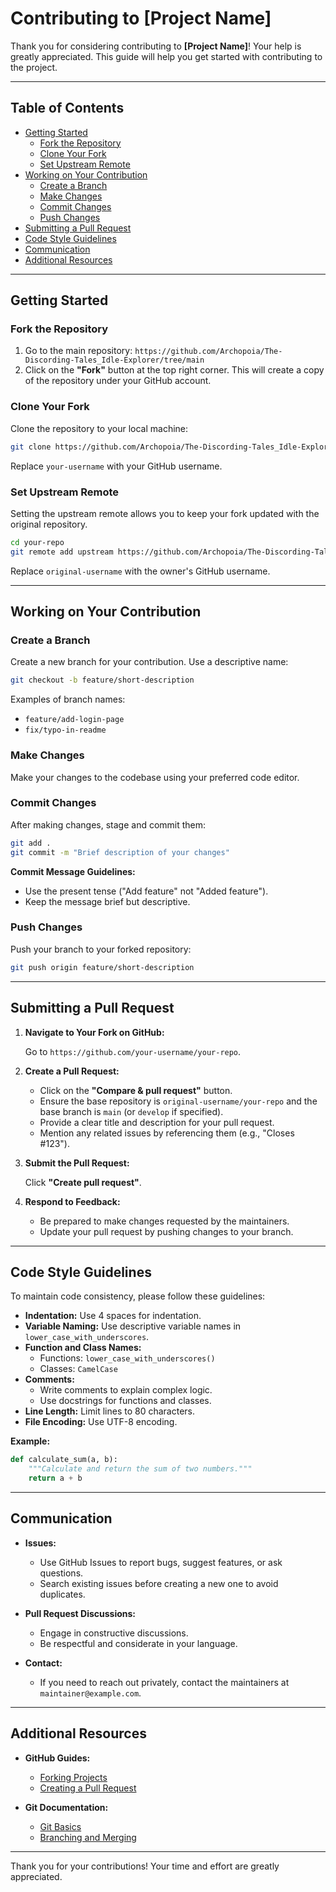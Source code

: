 # Contributing to [Project Name]

Thank you for considering contributing to **[Project Name]**! Your help is greatly appreciated. This guide will help you get started with contributing to the project.

---

## Table of Contents

- [Getting Started](#getting-started)
  - [Fork the Repository](#fork-the-repository)
  - [Clone Your Fork](#clone-your-fork)
  - [Set Upstream Remote](#set-upstream-remote)
- [Working on Your Contribution](#working-on-your-contribution)
  - [Create a Branch](#create-a-branch)
  - [Make Changes](#make-changes)
  - [Commit Changes](#commit-changes)
  - [Push Changes](#push-changes)
- [Submitting a Pull Request](#submitting-a-pull-request)
- [Code Style Guidelines](#code-style-guidelines)
- [Communication](#communication)
- [Additional Resources](#additional-resources)

---

## Getting Started

### Fork the Repository

1. Go to the main repository: `https://github.com/Archopoia/The-Discording-Tales_Idle-Explorer/tree/main`
2. Click on the **"Fork"** button at the top right corner. This will create a copy of the repository under your GitHub account.

### Clone Your Fork

Clone the repository to your local machine:

```bash
git clone https://github.com/Archopoia/The-Discording-Tales_Idle-Explorer.git
```

Replace `your-username` with your GitHub username.

### Set Upstream Remote

Setting the upstream remote allows you to keep your fork updated with the original repository.

```bash
cd your-repo
git remote add upstream https://github.com/Archopoia/The-Discording-Tales_Idle-Explorer.git
```

Replace `original-username` with the owner's GitHub username.

---

## Working on Your Contribution

### Create a Branch

Create a new branch for your contribution. Use a descriptive name:

```bash
git checkout -b feature/short-description
```

Examples of branch names:

- `feature/add-login-page`
- `fix/typo-in-readme`

### Make Changes

Make your changes to the codebase using your preferred code editor.

### Commit Changes

After making changes, stage and commit them:

```bash
git add .
git commit -m "Brief description of your changes"
```

**Commit Message Guidelines:**

- Use the present tense ("Add feature" not "Added feature").
- Keep the message brief but descriptive.

### Push Changes

Push your branch to your forked repository:

```bash
git push origin feature/short-description
```

---

## Submitting a Pull Request

1. **Navigate to Your Fork on GitHub:**

   Go to `https://github.com/your-username/your-repo`.

2. **Create a Pull Request:**

   - Click on the **"Compare & pull request"** button.
   - Ensure the base repository is `original-username/your-repo` and the base branch is `main` (or `develop` if specified).
   - Provide a clear title and description for your pull request.
   - Mention any related issues by referencing them (e.g., "Closes #123").

3. **Submit the Pull Request:**

   Click **"Create pull request"**.

4. **Respond to Feedback:**

   - Be prepared to make changes requested by the maintainers.
   - Update your pull request by pushing changes to your branch.

---

## Code Style Guidelines

To maintain code consistency, please follow these guidelines:

- **Indentation:** Use 4 spaces for indentation.
- **Variable Naming:** Use descriptive variable names in `lower_case_with_underscores`.
- **Function and Class Names:**
  - Functions: `lower_case_with_underscores()`
  - Classes: `CamelCase`
- **Comments:**
  - Write comments to explain complex logic.
  - Use docstrings for functions and classes.
- **Line Length:** Limit lines to 80 characters.
- **File Encoding:** Use UTF-8 encoding.

**Example:**

```python
def calculate_sum(a, b):
    """Calculate and return the sum of two numbers."""
    return a + b
```

---

## Communication

- **Issues:**
  - Use GitHub Issues to report bugs, suggest features, or ask questions.
  - Search existing issues before creating a new one to avoid duplicates.

- **Pull Request Discussions:**
  - Engage in constructive discussions.
  - Be respectful and considerate in your language.

- **Contact:**
  - If you need to reach out privately, contact the maintainers at `maintainer@example.com`.

---

## Additional Resources

- **GitHub Guides:**
  - [Forking Projects](https://guides.github.com/activities/forking/)
  - [Creating a Pull Request](https://help.github.com/articles/creating-a-pull-request/)

- **Git Documentation:**
  - [Git Basics](https://git-scm.com/book/en/v2/Getting-Started-Git-Basics)
  - [Branching and Merging](https://git-scm.com/book/en/v2/Git-Branching-Basic-Branching-and-Merging)

---

Thank you for your contributions! Your time and effort are greatly appreciated.